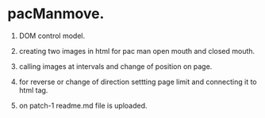 # pacManmove.
1.  DOM control model.

2.  creating two images in html for pac man open mouth and closed mouth.

3.  calling images at intervals and change of position on page.

4.  for reverse or change of direction settting page limit and connecting it to html tag.
5.  on patch-1 readme.md file is uploaded.
